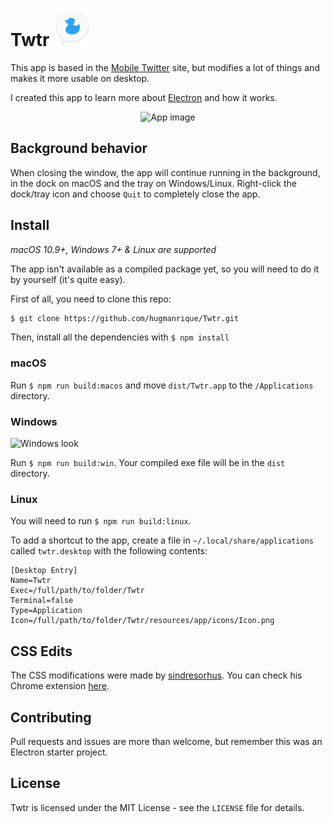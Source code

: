 # Twtr <img src="icons/Icon.png" width="60" alt="Logo">

This app is based in the [Mobile Twitter](https://mobile.twitter.com/) site, but modifies a lot of things and makes it more usable on desktop.

I created this app to learn more about [Electron](https://electron.atom.io/) and how it works.

<div align="center">
	<img alt="App image" src="http://i.imgur.com/iOaLeGu.png" width="617">
</div>

## Background behavior
When closing the window, the app will continue running in the background, in the dock on macOS and the tray on Windows/Linux. Right-click the dock/tray icon and choose ``Quit`` to completely close the app.

## Install
*macOS 10.9+, Windows 7+ & Linux are supported*

The app isn't available as a compiled package yet, so you will need to do it by yourself (it's quite easy).

First of all, you need to clone this repo:
```bash
$ git clone https://github.com/hugmanrique/Twtr.git
```

Then, install all the dependencies with `$ npm install`

### macOS
Run `$ npm run build:macos` and move `dist/Twtr.app` to the `/Applications` directory.

### Windows
<img src="https://i.imgur.com/YFnozEf.png" width="200" alt="Windows look">

Run `$ npm run build:win`. Your compiled exe file will be in the `dist` directory.

### Linux
You will need to run `$ npm run build:linux`.

To add a shortcut to the app, create a file in `~/.local/share/applications` called `twtr.desktop` with the following contents:

```
[Desktop Entry]
Name=Twtr
Exec=/full/path/to/folder/Twtr
Terminal=false
Type=Application
Icon=/full/path/to/folder/Twtr/resources/app/icons/Icon.png
```

## CSS Edits
The CSS modifications were made by [sindresorhus](https://github.com/sindresorhus). You can check his Chrome extension [here](https://chrome.google.com/webstore/detail/refined-twitter/nlfgmdembofgodcemomfeimamihoknip).

## Contributing
Pull requests and issues are more than welcome, but remember this was an Electron starter project.

## License
Twtr is licensed under the MIT License - see the `LICENSE` file for details.